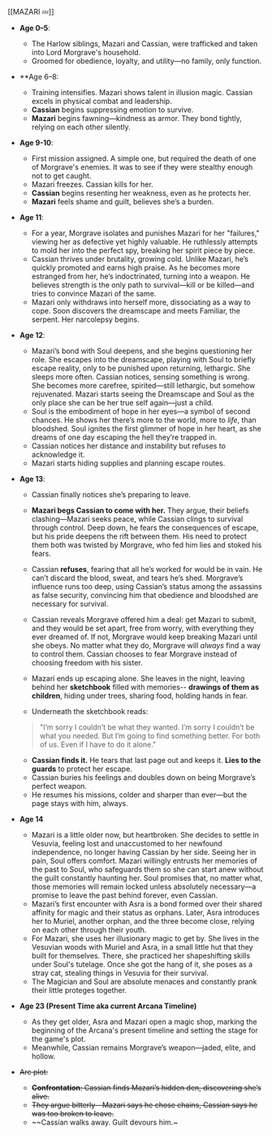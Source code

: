 [[MAZARI 💤]]            
- **Age 0–5**:
    
    - The Harlow siblings, Mazari and Cassian, were trafficked and taken into Lord Morgrave's household.
    - Groomed for obedience, loyalty, and utility—no family, only function.
        
- **Age 6–8:
    
    - Training intensifies. Mazari shows talent in illusion magic. Cassian excels in physical combat and leadership.
    - **Cassian** begins suppressing emotion to survive.
    - **Mazari** begins fawning—kindness as armor. They bond tightly, relying on each other silently.

- **Age 9-10**:
    
    - First mission assigned. A simple one, but required the death of one of Morgrave's enemies. It was to see if they were stealthy enough not to get caught.
    - Mazari freezes. Cassian kills for her.
    - **Cassian** begins resenting her weakness, even as he protects her.
    - **Mazari** feels shame and guilt, believes she’s a burden.
        
- **Age 11**:
    
    - For a year, Morgrave isolates and punishes Mazari for her "failures," viewing her as defective yet highly valuable. He ruthlessly attempts to mold her into the perfect spy, breaking her spirit piece by piece.
    - Cassian thrives under brutality, growing cold. Unlike Mazari, he’s quickly promoted and earns high praise. As he becomes more estranged from her, he’s indoctrinated, turning into a weapon. He believes strength is the only path to survival—kill or be killed—and tries to convince Mazari of the same.
    - Mazari only withdraws into herself more, dissociating as a way to cope. Soon discovers the dreamscape and meets Familiar, the serpent. Her narcolepsy begins.
        
- **Age 12**:
    
    - Mazari’s bond with Soul deepens, and she begins questioning her role. She escapes into the dreamscape, playing with Soul to briefly escape reality, only to be punished upon returning, lethargic. She sleeps more often. Cassian notices, sensing something is wrong. She becomes more carefree, spirited—still lethargic, but somehow rejuvenated. Mazari starts seeing the Dreamscape and Soul as the only place she can be her true self again—just a child.
    - Soul is the embodiment of hope in her eyes—a symbol of second chances. He shows her there’s more to the world, more to _life_, than bloodshed. Soul ignites the first glimmer of hope in her heart, as she dreams of one day escaping the hell they’re trapped in.
    - Cassian notices her distance and instability but refuses to acknowledge it.
    - Mazari starts hiding supplies and planning escape routes.
        
- **Age 13**:

    - Cassian finally notices she’s preparing to leave.
    - **Mazari begs Cassian to come with her.** They argue, their beliefs clashing—Mazari seeks peace, while Cassian clings to survival through control. Deep down, he fears the consequences of escape, but his pride deepens the rift between them. His need to protect them both was twisted by Morgrave, who fed him lies and stoked his fears.
    - Cassian **refuses**, fearing that all he’s worked for would be in vain. He can’t discard the blood, sweat, and tears he’s shed. Morgrave’s influence runs too deep, using Cassian’s status among the assassins as false security, convincing him that obedience and bloodshed are necessary for survival.
    - Cassian reveals Morgrave offered him a deal: get Mazari to submit, and they would be set apart, free from worry, with everything they ever dreamed of. If not, Morgrave would keep breaking Mazari until she obeys. No matter what they do, Morgrave will _always_ find a way to control them. Cassian chooses to fear Morgrave instead of choosing freedom with his sister.
    - Mazari ends up escaping alone. She leaves in the night, leaving behind her **sketchbook** filled with memories-- **drawings of them as children**, hiding under trees, sharing food, holding hands in fear.

    - Underneath the sketchbook reads:
    
    > "I’m sorry I couldn’t be what they wanted. I’m sorry I couldn’t be what you needed. But I’m going to find something better. For both of us. Even if I have to do it alone."

    - **Cassian finds it.** He tears that last page out and keeps it. **Lies to the guards** to protect her escape.
    - Cassian buries his feelings and doubles down on being Morgrave’s perfect weapon.
    - He resumes his missions, colder and sharper than ever—but the page stays with him, always.
        
- **Age 14**

    - Mazari is a little older now, but heartbroken. She decides to settle in Vesuvia, feeling lost and unaccustomed to her newfound independence, no longer having Cassian by her side. Seeing her in pain, Soul offers comfort. Mazari willingly entrusts her memories of the past to Soul, who safeguards them so she can start anew without the guilt constantly haunting her. Soul promises that, no matter what, those memories will remain locked unless absolutely necessary—a promise to leave the past behind forever, even Cassian.
    - Mazari’s first encounter with Asra is a bond formed over their shared affinity for magic and their status as orphans. Later, Asra introduces her to Muriel, another orphan, and the three become close, relying on each other through their youth.
    - For Mazari, she uses her illusionary magic to get by. She lives in the Vesuvian woods with Muriel and Asra, in a small little hut that they built for themselves. There, she practiced her shapeshifting skills under Soul's tutelage. Once she got the hang of it, she poses as a stray cat, stealing things in Vesuvia for their survival.
    - The Magician and Soul are absolute menaces and constantly prank their little proteges together.
        
        
- **Age 23 (Present Time aka current Arcana Timeline)**
    
    - As they get older, Asra and Mazari open a magic shop, marking the beginning of the Arcana's present timeline and setting the stage for the game's plot.
    - Meanwhile, Cassian remains Morgrave’s weapon—jaded, elite, and hollow.

- ~~Arc plot:~~
    
    - ~~**Confrontation**: Cassian finds Mazari’s hidden den, discovering she’s alive.~~
    - ~~They argue bitterly—Mazari says he chose chains, Cassian says he was too broken to leave.~~
    - ~~Cassian walks away. Guilt devours him.~
